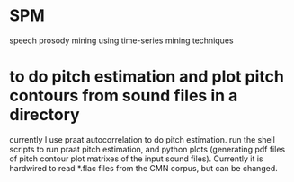 # SPM
speech prosody mining using time-series mining techniques

# to do pitch estimation and plot pitch contours from sound files in a directory
currently I use praat autocorrelation to do pitch estimation. run the shell scripts to run praat pitch estimation, and python plots (generating pdf files of pitch contour plot matrixes of the input sound files). Currently it is hardwired to read *.flac files from the CMN corpus, but can be changed.
